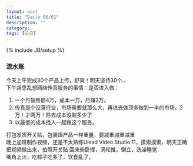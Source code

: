 ```yaml
---
layout: post
title: "Daily 06/01"
description: ""
category: 
tags: [日记]
---
```

{% include JB/setup %}

### 流水账
今天上午完成30个产品上传，舒爽！明天坚持30个...  
下午胡思乱想网络传真服务的事情：是否进入做：
1. 一个月销售额4万，成本一万，月赚3万。  
2. 传真是个没落行业，市场需要就那么大，再进去做顶多做到一半的市场，2万！才两万！除去成本没剩多少了  
3. 以最低的成本找人一起做这个服务。  

打包发货开关贴，包装跟产品一样重量，要减重减重减重  
晚上加班制作视频，还是不太熟练Ulead Video Studio 11，摸索摸索，明天正确把视频做出来，拍照开关贴
回来俯卧撑，涡轮推，倒立，洗澡睡觉  
嘴角上火，吃粽子吃多了，饮食乱了，
